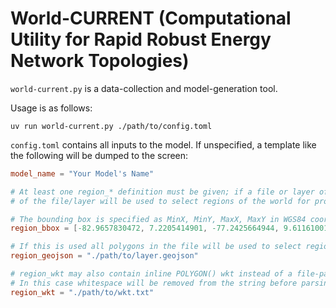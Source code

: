 
# World-CURRENT (Computational Utility for Rapid Robust Energy Network Topologies)

`world-current.py` is a data-collection and model-generation tool.

Usage is as follows:

```
uv run world-current.py ./path/to/config.toml
```

`config.toml` contains all inputs to the model. If unspecified, a template like the
following will be dumped to the screen:

```toml
model_name = "Your Model's Name"

# At least one region_* definition must be given; if a file or layer of data is specified, ALL contents
# of the file/layer will be used to select regions of the world for processing.

# The bounding box is specified as MinX, MinY, MaxX, MaxY in WGS84 coordinates
region_bbox = [-82.9657830472, 7.2205414901, -77.2425664944, 9.61161001224]

# If this is used all polygons in the file will be used to select region
region_geojson = "./path/to/layer.geojson"

# region_wkt may also contain inline POLYGON() wkt instead of a file-path to a text file.
# In this case whitespace will be removed from the string before parsing.
region_wkt = "./path/to/wkt.txt"


```




